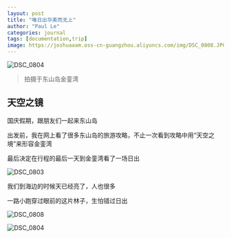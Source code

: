 ```yaml
---
layout: post
title: "唯日出华美而无上"
author: "Paul Le"
categories: journal
tags: [documentation,trip]
image: https://joshuaaam.oss-cn-guangzhou.aliyuncs.com/img/DSC_0808.JPG
---
```


![DSC_0804](https://joshuaaam.oss-cn-guangzhou.aliyuncs.com/img/DSC_0804.JPG)
> 拍摄于东山岛金銮湾

## 天空之镜
国庆假期，跟朋友们一起来东山岛

出发前，我在网上看了很多东山岛的旅游攻略，不止一次看到攻略中用“天空之境”来形容金銮湾

最后决定在行程的最后一天到金銮湾看了一场日出

![DSC_0803](https://joshuaaam.oss-cn-guangzhou.aliyuncs.com/img/DSC_0803.JPG)

我们到海边的时候天已经亮了，人也很多

一路小跑穿过眼前的这片林子，生怕错过日出

![DSC_0808](https://joshuaaam.oss-cn-guangzhou.aliyuncs.com/img/DSC_0808.JPG)

![DSC_0804](https://joshuaaam.oss-cn-guangzhou.aliyuncs.com/img/DSC_0804.JPG)


